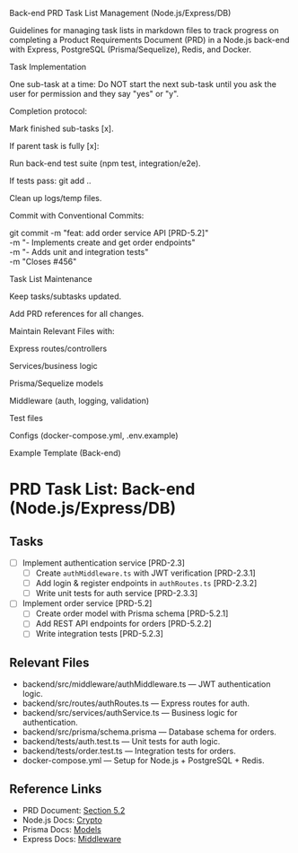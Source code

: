 Back-end PRD Task List Management (Node.js/Express/DB)

Guidelines for managing task lists in markdown files to track progress on completing a Product Requirements Document (PRD) in a Node.js back-end with Express, PostgreSQL (Prisma/Sequelize), Redis, and Docker.

Task Implementation

One sub-task at a time:
Do NOT start the next sub-task until you ask the user for permission and they say "yes" or "y".

Completion protocol:

Mark finished sub-tasks [x].

If parent task is fully [x]:

Run back-end test suite (npm test, integration/e2e).

If tests pass: git add ..

Clean up logs/temp files.

Commit with Conventional Commits:

git commit -m "feat: add order service API [PRD-5.2]" \
           -m "- Implements create and get order endpoints" \
           -m "- Adds unit and integration tests" \
           -m "Closes #456"

Task List Maintenance

Keep tasks/subtasks updated.

Add PRD references for all changes.

Maintain Relevant Files with:

Express routes/controllers

Services/business logic

Prisma/Sequelize models

Middleware (auth, logging, validation)

Test files

Configs (docker-compose.yml, .env.example)

Example Template (Back-end)
# PRD Task List: Back-end (Node.js/Express/DB)

## Tasks

- [ ] Implement authentication service [PRD-2.3]
    - [ ] Create `authMiddleware.ts` with JWT verification [PRD-2.3.1]
    - [ ] Add login & register endpoints in `authRoutes.ts` [PRD-2.3.2]
    - [ ] Write unit tests for auth service [PRD-2.3.3]

- [ ] Implement order service [PRD-5.2]
    - [ ] Create order model with Prisma schema [PRD-5.2.1]
    - [ ] Add REST API endpoints for orders [PRD-5.2.2]
    - [ ] Write integration tests [PRD-5.2.3]

## Relevant Files

- backend/src/middleware/authMiddleware.ts — JWT authentication logic.
- backend/src/routes/authRoutes.ts — Express routes for auth.
- backend/src/services/authService.ts — Business logic for authentication.
- backend/src/prisma/schema.prisma — Database schema for orders.
- backend/tests/auth.test.ts — Unit tests for auth logic.
- backend/tests/order.test.ts — Integration tests for orders.
- docker-compose.yml — Setup for Node.js + PostgreSQL + Redis.

## Reference Links

- PRD Document: [Section 5.2](https://example.com/prd/5.2)
- Node.js Docs: [Crypto](https://nodejs.org/api/crypto.html)
- Prisma Docs: [Models](https://www.prisma.io/docs/concepts/components/prisma-schema)
- Express Docs: [Middleware](https://expressjs.com/en/guide/using-middleware.html)